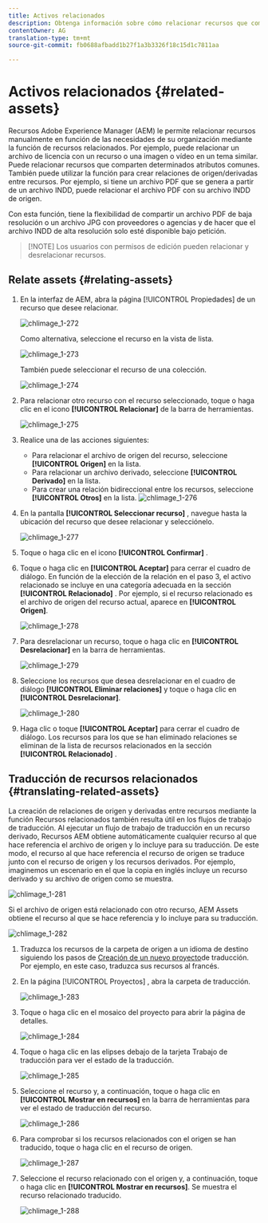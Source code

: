 ```yaml
---
title: Activos relacionados
description: Obtenga información sobre cómo relacionar recursos que comparten determinados atributos comunes. También puede utilizar la función para crear relaciones de origen/derivadas entre recursos.
contentOwner: AG
translation-type: tm+mt
source-git-commit: fb0688afbadd1b27f1a3b3326f18c15d1c7811aa

---
```



# Activos relacionados {#related-assets}

Recursos Adobe Experience Manager (AEM) le permite relacionar recursos manualmente en función de las necesidades de su organización mediante la función de recursos relacionados. Por ejemplo, puede relacionar un archivo de licencia con un recurso o una imagen o vídeo en un tema similar. Puede relacionar recursos que comparten determinados atributos comunes. También puede utilizar la función para crear relaciones de origen/derivadas entre recursos. Por ejemplo, si tiene un archivo PDF que se genera a partir de un archivo INDD, puede relacionar el archivo PDF con su archivo INDD de origen.

Con esta función, tiene la flexibilidad de compartir un archivo PDF de baja resolución o un archivo JPG con proveedores o agencias y de hacer que el archivo INDD de alta resolución solo esté disponible bajo petición.

>[!NOTE] Los usuarios con permisos de edición pueden relacionar y desrelacionar recursos.
>

## Relate assets {#relating-assets}

1. En la interfaz de AEM, abra la página [!UICONTROL Propiedades] de un recurso que desee relacionar.

   ![chlimage_1-272](assets/chlimage_1-272.png)

   Como alternativa, seleccione el recurso en la vista de lista.

   ![chlimage_1-273](assets/chlimage_1-273.png)

   También puede seleccionar el recurso de una colección.

   ![chlimage_1-274](assets/chlimage_1-274.png)

1. Para relacionar otro recurso con el recurso seleccionado, toque o haga clic en el icono **[!UICONTROL Relacionar]** de la barra de herramientas.

   ![chlimage_1-275](assets/chlimage_1-275.png)

1. Realice una de las acciones siguientes:

   * Para relacionar el archivo de origen del recurso, seleccione **[!UICONTROL Origen]** en la lista.
   * Para relacionar un archivo derivado, seleccione **[!UICONTROL Derivado]** en la lista.
   * Para crear una relación bidireccional entre los recursos, seleccione **[!UICONTROL Otros]** en la lista.
   ![chlimage_1-276](assets/chlimage_1-276.png)

1. En la pantalla **[!UICONTROL Seleccionar recurso]** , navegue hasta la ubicación del recurso que desee relacionar y selecciónelo.

   ![chlimage_1-277](assets/chlimage_1-277.png)

1. Toque o haga clic en el icono **[!UICONTROL Confirmar]** .
1. Toque o haga clic en **[!UICONTROL Aceptar]** para cerrar el cuadro de diálogo. En función de la elección de la relación en el paso 3, el activo relacionado se incluye en una categoría adecuada en la sección **[!UICONTROL Relacionado]** . Por ejemplo, si el recurso relacionado es el archivo de origen del recurso actual, aparece en **[!UICONTROL Origen]**.

   ![chlimage_1-278](assets/chlimage_1-278.png)

1. Para desrelacionar un recurso, toque o haga clic en **[!UICONTROL Desrelacionar]** en la barra de herramientas.

   ![chlimage_1-279](assets/chlimage_1-279.png)

1. Seleccione los recursos que desea desrelacionar en el cuadro de diálogo **[!UICONTROL Eliminar relaciones]** y toque o haga clic en **[!UICONTROL Desrelacionar]**.

   ![chlimage_1-280](assets/chlimage_1-280.png)

1. Haga clic o toque **[!UICONTROL Aceptar]** para cerrar el cuadro de diálogo. Los recursos para los que se han eliminado relaciones se eliminan de la lista de recursos relacionados en la sección **[!UICONTROL Relacionado]** .

## Traducción de recursos relacionados {#translating-related-assets}

La creación de relaciones de origen y derivadas entre recursos mediante la función Recursos relacionados también resulta útil en los flujos de trabajo de traducción. Al ejecutar un flujo de trabajo de traducción en un recurso derivado, Recursos AEM obtiene automáticamente cualquier recurso al que hace referencia el archivo de origen y lo incluye para su traducción. De este modo, el recurso al que hace referencia el recurso de origen se traduce junto con el recurso de origen y los recursos derivados. Por ejemplo, imaginemos un escenario en el que la copia en inglés incluye un recurso derivado y su archivo de origen como se muestra.

![chlimage_1-281](assets/chlimage_1-281.png)

Si el archivo de origen está relacionado con otro recurso, AEM Assets obtiene el recurso al que se hace referencia y lo incluye para su traducción.

![chlimage_1-282](assets/chlimage_1-282.png)

1. Traduzca los recursos de la carpeta de origen a un idioma de destino siguiendo los pasos de [Creación de un nuevo proyecto](translation-projects.md#create-a-new-translation-project)de traducción. Por ejemplo, en este caso, traduzca sus recursos al francés.
1. En la página [!UICONTROL Proyectos] , abra la carpeta de traducción.

   ![chlimage_1-283](assets/chlimage_1-283.png)

1. Toque o haga clic en el mosaico del proyecto para abrir la página de detalles.

   ![chlimage_1-284](assets/chlimage_1-284.png)

1. Toque o haga clic en las elipses debajo de la tarjeta Trabajo de traducción para ver el estado de la traducción.

   ![chlimage_1-285](assets/chlimage_1-285.png)

1. Seleccione el recurso y, a continuación, toque o haga clic en **[!UICONTROL Mostrar en recursos]** en la barra de herramientas para ver el estado de traducción del recurso.

   ![chlimage_1-286](assets/chlimage_1-286.png)

1. Para comprobar si los recursos relacionados con el origen se han traducido, toque o haga clic en el recurso de origen.

   ![chlimage_1-287](assets/chlimage_1-287.png)

1. Seleccione el recurso relacionado con el origen y, a continuación, toque o haga clic en **[!UICONTROL Mostrar en recursos]**. Se muestra el recurso relacionado traducido.

   ![chlimage_1-288](assets/chlimage_1-288.png)
